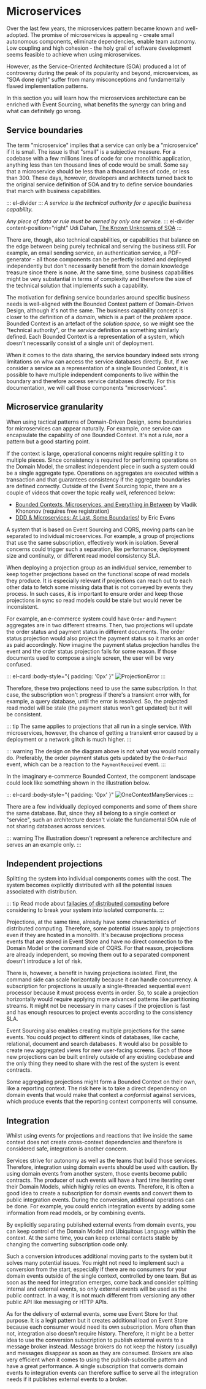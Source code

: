 # Microservices

Over the last few years, the microservices pattern became known and well-adopted. The promise of microservices is appealing - create small autonomous components, eliminate dependencies, enable team autonomy. Low coupling and high cohesion - the holy grail of software development seems feasible to achieve when using microservices. 

However, as the Service-Oriented Architecture (SOA) produced a lot of controversy during the peak of its popularity and beyond, microservices, as "SOA done right" suffer from many misconceptions and fundamentally flawed implementation patterns.

In this section you will learn how the microservices architecture can be enriched with Event Sourcing, what benefits the synergy can bring and what can definitely go wrong.

## Service boundaries

The term "microservice" implies that a service can only be a "microservice" if it is small. The issue is that "small" is a subjective measure. For a codebase with a few millions lines of code for one monolithic application, anything less than ten thousand lines of code would be small. Some say that a microservice should be less than a thousand lines of code, or less than 300. These days, however, developers and architects turned back to the original service definition of SOA and try to define service boundaries that march with business capabilities.

::: el-divider
<i class="el-icon-reading"></i>
:::
_A service is the technical authority for a specific business capability._

_Any piece of data or rule must be owned by only one service._
::: el-divider content-position="right"
Udi Dahan, [The Known Unknowns of SOA](http://udidahan.com/2010/11/15/the-known-unknowns-of-soa/)
:::

There are, though, also technical capabilities, or capabilities that balance on the edge between being purely technical and serving the business still. For example, an email sending service, an authentication service, a PDF-generator - all those components can be perfectly isolated and deployed independently but don't necessarily benefit from the domain knowledge treasure since there is none. At the same time, some business capabilities might be very substantial in terms of complexity and therefore the size of the technical solution that implements such a capability.

The motivation for defining service boundaries around specific business needs is well-aligned with the Bounded Context pattern of Domain-Driven Design, although it's not the same. The business capability concept is closer to the definition of a _domain_, which is a part of the _problem space_. Bounded Context is an artefact of the _solution space_, so we might see the "technical authority", or the _service_ definition as something similarly defined. Each Bounded Context is a representation of a system, which doesn't necessarily consist of a single unit of deployment.

When it comes to the data sharing, the service boundary indeed sets strong limitations on whw can access the service databases directly. But, if we consider a service as a representation of a single Bounded Context, it is possible to have multiple independent components to live within the boundary and therefore access service databases directly. For this documentation, we will call those components "microservices".

## Microservice granularity

When using tactical patterns of Domain-Driven Design, some boundaries for microservices can appear naturally. For example, one service can encapsulate the capability of one Bounded Context. It's not a rule, nor a pattern but a good starting point.

If the context is large, operational concerns might require splitting it to multiple pieces. Since consistency is required for performing operations on the Domain Model, the smallest independent piece in such a system could be a single aggregate type. Operations on aggregates are executed within a transaction and that guarantees consistency if the aggregate boundaries are defined correctly. Outside of the Event Sourcing topic, there are a couple of videos that cover the topic really well, referenced below:

- [Bounded Contexts, Microservices, and Everything in Between](https://skillsmatter.com/skillscasts/11493-functional-cqrs#video) by Vladik Khononov (requires free registration) 
- [DDD & Microservices: At Last, Some Boundaries!](https://www.youtube.com/watch?v=yPvef9R3k-M) by Eric Evans

A system that is based on Event Sourcing and CQRS, moving parts can be separated to individual microservices. For example, a group of projections that use the same subscription, effectively work in isolation. Several concerns could trigger such a separation, like performance, deployment size and continuity, or different read model consistency SLA.

When deploying a projection group as an individual service, remember to keep together projections based on the functional scope of read models they produce. It is especially relevant if projections can reach out to each other data to fetch some missing data that is not conveyed by events they process. In such cases, it is important to ensure order and keep those projections in sync so read models could be stale but would never be inconsistent.

For example, an e-commerce system could have `Order` and `Payment` aggregates are in two different streams. Then, two projections will update the order status and payment status in different documents. The order status projection would also project the payment status so it marks an order as paid accordingly. Now imagine the payment status projection handles the event and the order status projection fails for some reason. If those documents used to compose a single screen, the user will be very confused.

::: el-card :body-style="{ padding: '0px' }" 
![ProjectionError](./images/microservices-projections-error.png)
:::

Therefore, these two projections need to use the same subscription. In that case, the subscription won't progress if there's a transient error with, for example, a query database, until the error is resolved. So, the projected read model will be stale (the payment status won't get updated) but it will be consistent.

::: tip
The same applies to projections that all run in a single service. With microservices, however, the chance of getting a transient error caused by a deployment or a network glitch is much higher.
:::

::: warning
The design on the diagram above is not what you would normally do. Preferably, the order payment status gets updated by the `OrderPaid` event, which can be a reaction to the `PaymentReceived` event.
:::

In the imaginary e-commerce Bounded Context, the component landscape could look like something shown in the illustration below.

::: el-card :body-style="{ padding: '0px' }" 
![OneContextManyServices](./images/microservices-split.png)
:::

There are a few individually deployed components and some of them share the same database. But, since they all belong to a single context or "service", such an architecture doesn't violate the fundamental SOA rule of not sharing databases across services.

::: warning
The illustration doesn't represent a reference architecture and serves an an example only.
:::

## Independent projections

Splitting the system into individual components comes with the cost. The system becomes explicitly distributed with all the potential issues associated with distribution.

::: tip
Read mode about [fallacies of distributed computing](https://en.wikipedia.org/wiki/Fallacies_of_distributed_computing) before considering to break your system into isolated components.
:::

Projections, at the same time, already have some characteristics of distributed computing. Therefore, some potential issues apply to projections even if they are hosted in a monolith. It's because projections process events that are stored in Event Store and have no direct connection to the Domain Model or the command side of CQRS. For that reason, projections are already independent, so moving them out to a separated component doesn't introduce a lot of risk.

There is, however, a benefit in having projections isolated. First, the command side can scale horizontally because it can handle concurrency. A subscription for projections is usually a single-threaded sequential event processor because it must process events in order. So, to scale a projection horizontally would require applying more advanced patterns like partitioning streams. It might not be necessary in many cases if the projection is fast and has enough resources to project events according to the consistency SLA.

Event Sourcing also enables creating multiple projections for the same events. You could project to different kinds of databases, like cache, relational, document and search databases. It would also be possible to create new aggregated views for new user-facing screens. Each of those new projections can be built entirely outside of any existing codebase and the only thing they need to share with the rest of the system is event contracts.

Some aggregating projections might form a Bounded Context on their own, like a reporting context. The risk here is to take a direct dependency on domain events that would make that context a _conformist_ against services, which produce events that the reporting context components will consume.

## Integration

Whilst using events for projections and reactions that live inside the same context does not create cross-context dependencies and therefore is considered safe, integration is another concern.

Services strive for autonomy as well as the teams that build those services. Therefore, integration using domain events should be used with caution. By using domain events from another system, those events become public contracts. The producer of such events will have a hard time iterating over their Domain Models, which highly relies on events. Therefore, it is often a good idea to create a subscription for domain events and convert them to public integration events. During the conversion, additional operations can be done. For example, you could enrich integration events by adding some information from read models, or by combining events.

By explicitly separating published external events from domain events, you can keep control of the Domain Model and Ubiquitous Language within the context. At the same time, you can keep external contacts stable by changing the converting subscription code only.

Such a conversion introduces additional moving parts to the system but it solves many potential issues. You might not need to implement such a conversion from the start, especially if there are no consumers for your domain events outside of the single context, controlled by one team. But as soon as the need for integration emerges, come back and consider splitting internal and external events, so only external events will be used as the public contract. In a way, it is not much different from versioning any other public API like messaging or HTTP APIs.

As for the delivery of external events, some use Event Store for that purpose. It is a legit pattern but it creates additional load on Event Store because each consumer would need its own subscription. More often than not, integration also doesn't require history. Therefore, it might be a better idea to use the conversion subscription to publish external events to a message broker instead. Message brokers do not keep the history (usually) and messages disappear as soon as they are consumed. Brokers are also very efficient when it comes to using the publish-subscribe pattern and have a great performance. A single subscription that converts domain events to integration events can therefore suffice to serve all the integration needs if it publishes external events to a broker.
